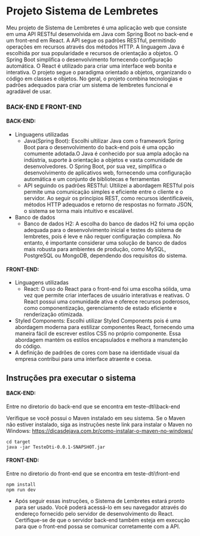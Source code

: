 # Projeto Sistema de Lembretes

Meu projeto de Sistema de Lembretes é uma aplicação web que consiste em uma API RESTful desenvolvida em Java com Spring Boot no back-end e um front-end em React. A API segue os padrões RESTful, permitindo operações em recursos através dos métodos HTTP. A linguagem Java é escolhida por sua popularidade e recursos de orientação a objetos. O Spring Boot simplifica o desenvolvimento fornecendo configuração automática. O React é utilizado para criar uma interface web bonita e interativa. O projeto segue o paradigma orientado a objetos, organizando o código em classes e objetos. No geral, o projeto combina tecnologias e padrões adequados para criar um sistema de lembretes funcional e agradável de usar.

### BACK-END E FRONT-END
#### BACK-END: 
* Linguagens utilizadas
   * Java(Spring Boot): Escolhi ultilizar Java com o framework Spring Boot para o desenvolvimento do back-end pois é uma opção comumente adotada.O Java é conhecido por sua ampla adoção na indústria, suporte à orientação a objetos e vasta comunidade de desenvolvedores. O Spring Boot, por sua vez, simplifica o desenvolvimento de aplicativos web, fornecendo uma configuração automática e um conjunto de bibliotecas e ferramentas 
   * API seguindo os padrões RESTful: Ultilizei a abordagem RESTful  pois permite uma comunicação simples e eficiente entre o cliente e o servidor. Ao seguir os princípios REST, como recursos identificáveis, métodos HTTP adequados e retorno de respostas no formato JSON, o sistema se torna mais intuitivo e escalável.
* Banco de dados
   * Banco de dados H2: A escolha do banco de dados H2 foi uma opção adequada para o desenvolvimento inicial e testes do sistema de lembretes, pois é leve e não requer configuração complexa. No entanto, é importante considerar uma solução de banco de dados mais robusta para ambientes de produção, como MySQL, PostgreSQL ou MongoDB, dependendo dos requisitos do sistema.
#### FRONT-END:
* Linguagens utilizadas
   * React: O uso do React para o front-end foi uma escolha sólida, uma vez que permite criar interfaces de usuário interativas e reativas. O React possui uma comunidade ativa e oferece recursos poderosos, como componentização, gerenciamento de estado eficiente e renderização otimizada.
 * Styled Components: Escolhi utilizar Styled Components pois é uma abordagem moderna para estilizar componentes React, fornecendo uma maneira fácil de escrever estilos CSS no próprio componente. Essa abordagem mantém os estilos encapsulados e melhora a manutenção do código.
 * A definição de padrões de cores com base na identidade visual da empresa contribui para uma interface atraente e coesa.

## Instruções pra executar o sistema
#### BACK-END:
Entre no diretorio do back-end que se encontra em teste-dti\back-end

Verifique se você possui o Maven instalado em seu sistema. Se o Maven não estiver instalado, siga as instruções neste link para instalar o Maven no Windows: https://dicasdejava.com.br/como-instalar-o-maven-no-windows/
```
cd target
java -jar TesteDti-0.0.1-SNAPSHOT.jar
```
#### FRONT-END:
Entre no diretorio do front-end que se encontra em  teste-dti\front-end
```
npm install
npm run dev
```
* Após seguir essas instruções, o Sistema de Lembretes estará pronto para ser usado. Você poderá acessá-lo em seu navegador através do endereço fornecido pelo servidor de desenvolvimento do React. Certifique-se de que o servidor back-end também esteja em execução para que o front-end possa se comunicar corretamente com a API.
